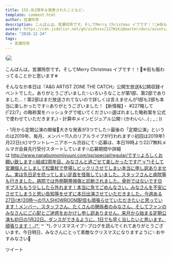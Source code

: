 ```yaml
---
title: 155.㊗2周年＆発表されたことなど✩
template: comment.html
author: 宮瀬玲奈
description: こんばんは。宮瀬玲奈です。そしてMerry Christmas イブです！！🎄❄街も賑わってることかと思います❄そんななか本日は『A&amp;G ARTIST ZONE THE CATCH』公開生放送&amp;公開収録イベントでした。ありがとうご...
avatar: https://cdn.jsdelivr.net/gh/zzzhxxx/227WiKi@master/docs/assets/photo/avatar/reina.jpg
date: "2018-12-24"
tags:
  - 宮瀬玲奈
---
```


!![](https://cdn.jsdelivr.net/gh/227WiKi/227WiKi-image@master/blog-image/reina-2018-12-24_1.jpg)


こんばんは。宮瀬玲奈です。そしてMerry Christmas イブです！！🎄❄街も賑わってることかと思います❄

そんななか本日は『A&G ARTIST ZONE THE CATCH』公開生放送&公開収録イベントでした。ありがとうございました✨いろいろなことが第1部、第2部でありました...！第2部はまだ放送されてないので詳しくは言えませんが1部も2部も本当に楽しかったです✩ありがとうございました！【新情報】・ #227略して(「22/7」の略称案をハッシュタグで呟いてください✩選ばれました略称案を公式で使わせていただきます。)・計算中メインビジュアル公開✨(かわいい...( ; _ ; ))



・1月から定期公演の開催🎉大きな発表が3つでした✩最後の「定期公演」というのは2019年、毎月、メンバー11人のリアルライブが行われます✩初回は2019年1月22日(火)マウントレーニアホール渋谷にて✨応募は、本日19時より22/7無料メルマガ会員先行受付スタートしています✩応募期間や詳細は http://www.nanabunnonijyuuni.com/sp/special/regular/です✩よろしくお願い致します✩結成2周年目、みなさんと過ごせて楽しかったです(*´ч`*)そして宮瀬個人としまして松葉杖で登場しビックリさせてしまい本当に申し訳ありません。実は先日足を捻ってしまい足首を怪我していました。スタッフさんと病院等も行きました。病院では外側靭帯損傷と診断されました。骨折ではないです😊ギプスももう少ししたら外れます！本当に急でごめんなさい。みなさんを不安にさせてしまうと思い告知等をせずに本日出演させていただきました。今週ある27日(木)20時〜の11人SHOWROOM配信も頑張らせていただきたいと思っています！メンバー、スタッフさん、たくさんの関係者のみなさん、そしてファンのみなさんにご心配とご迷惑をおかけし申し訳ありません。来月から始まる定期公演も初日の1月22日。ダンスができるように、1日でも早く治したいと思います。頑張ります！⸜(*´ ꒳ `*)⸝クリスマスイブ✨ブログを読んでくれてありがとうございます。今日明日、みなさんにとって素敵なクリスマスになりますように✨おやすみなさい🌌


ツイート



